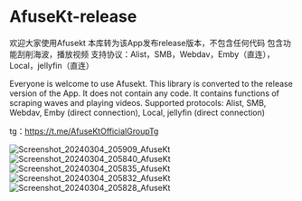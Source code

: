 # AfuseKt-release

欢迎大家使用Afusekt
本库转为该App发布release版本，不包含任何代码
包含功能刮削海波，播放视频
支持协议：Alist，SMB，Webdav，Emby（直连），Local，jellyfin（直连）

Everyone is welcome to use Afusekt. This library is converted to the release version of the App. It does not contain any code. It contains functions of scraping waves and playing videos. Supported protocols: Alist, SMB, Webdav, Emby (direct connection), Local, jellyfin (direct connection)

tg：https://t.me/AfuseKtOfficialGroupTg


![Screenshot_20240304_205909_AfuseKt](https://github.com/AttemptD/AfuseKt-release/assets/50815957/2f989c12-1cbe-4cc3-bae7-70ee5cbbe815)![Screenshot_20240304_205840_AfuseKt](https://github.com/AttemptD/AfuseKt-release/assets/50815957/e436553d-09b7-4c64-b8fc-98fb509537bd)![Screenshot_20240304_205835_AfuseKt](https://github.com/AttemptD/AfuseKt-release/assets/50815957/00bb2557-1169-4e76-9945-623db6a64899)![Screenshot_20240304_205832_AfuseKt](https://github.com/AttemptD/AfuseKt-release/assets/50815957/55f2dc86-2037-4553-9658-d8a527551d32)![Screenshot_20240304_205828_AfuseKt](https://github.com/AttemptD/AfuseKt-release/assets/50815957/2191c812-0d99-4472-ac4f-dcbe99f7aada)






